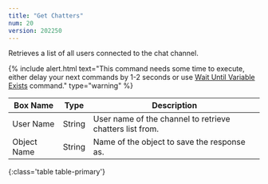 ```yaml
---
title: "Get Chatters"
num: 20
version: 202250
---
```


Retrieves a list of all users connected to the chat channel.  

{% include alert.html text="This command needs some time to execute, either delay your next commands by 1-2 seconds or use <a href='/docs/commands/wait#waituntilvariableexists'>Wait Until Variable Exists</a> command." type="warning" %} 

| Box Name | Type | Description | 
|-------|--------|--------
|User Name|String|User name of the channel to retrieve chatters list from.
|Object Name|String|Name of the object to save the response as.
{:class='table table-primary'}
